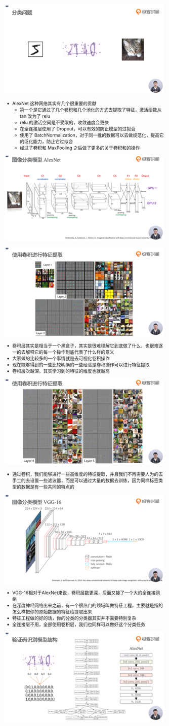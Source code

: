 ![1574603026068](assets/1574603026068.png)

- AlexNet 这种网络其实有几个很重要的贡献
  - 第一个是它通过了几个卷积和几个池化的方式去提取了特征，激活函数从 tan 改为了 relu
  - relu 的激活空间是不受限的，收敛速度会更快
  - 在全连接层使用了 Dropout，可以有效的防止模型的过拟合
  - 使用了 BatchNormalization，对于同一批的数据可以去做规范化，提高它的泛化能力，防止它过拟合
  - 经过了卷积和 MaxPooling 之后做了更多的关于卷积和的操作

![1574603606332](assets/1574603606332.png)

![1574603637449](assets/1574603637449.png)

- 卷积层其实是相当于一个黑盒子，其实是很难理解它到底做了什么，也很难逐一的去解释它的每一个操作到底代表了什么样的意义
- 大家做的比较多的一个事情就是去可视化卷积操作
- 现在能够得到的一些比较明确的一些经验是卷积操作可以进行特征提取
- 卷积层次越深，其实学习到的特征的维度也就越高

![1574604255592](assets/1574604255592.png)

- 通过卷积，我们能够进行一些高维度的特征提取，并且我们不再需要人为的去手工的去设置一些滤波器，而是可以通过大量的数据去训练，因为同样标签类型的数据是有一些共同的特点的

![1574604804129](assets/1574604804129.png)

- VGG-16相对于AlexNet来说，卷积层数更深，后面又接了一个大的全连接网络
- 在深度神经网络出来之前，有一个很热门的领域叫做特征工程，主要就是指的怎么样把你的原始数据的特征给提取出来
- 特征工程做的好的话，你的分类的分类器其实并不需要特别复杂
- 全连接层不用，全部使用卷积层，我们也同样可以做好这个分类任务

![1574605539585](assets/1574605539585.png)

